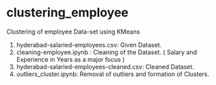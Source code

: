 # clustering_employee
Clustering of employee Data-set using KMeans  

1. hyderabad-salaried-employees.csv:   Given Dataset.
2. cleaning-employee.ipynb :  Cleaning of the Dataset. ( Salary and Experience in Years as a major focus )
3. hyderabad-salaried-employees-cleaned.csv:  Cleaned Dataset.
4. outliers_cluster.ipynb:  Removal of outliers and formation of Clusters.
